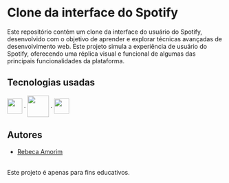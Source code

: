 
# Clone da interface do Spotify

Este repositório contém um clone da interface do usuário do Spotify, desenvolvido com o objetivo de aprender e explorar técnicas avançadas de desenvolvimento web. Este projeto simula a experiência de usuário do Spotify, oferecendo uma réplica visual e funcional de algumas das principais funcionalidades da plataforma.


## Tecnologias usadas
<div style="display: inline_block">
    <img align="center" height="35" width="35" src="https://cdn.jsdelivr.net/gh/devicons/devicon@latest/icons/react/react-original.svg" />
    .
    <img align="center" height="50" width="50" src="https://cdn.jsdelivr.net/gh/devicons/devicon@latest/icons/tailwindcss/tailwindcss-original-wordmark.svg" />
    .
    <img align="center" height="35" width="35" src="https://cdn.jsdelivr.net/gh/devicons/devicon@latest/icons/typescript/typescript-original.svg" />
</div>

## Autores

- [Rebeca Amorim](https://www.github.com/Rebeusca)
<br>
Este projeto é apenas para fins educativos.

